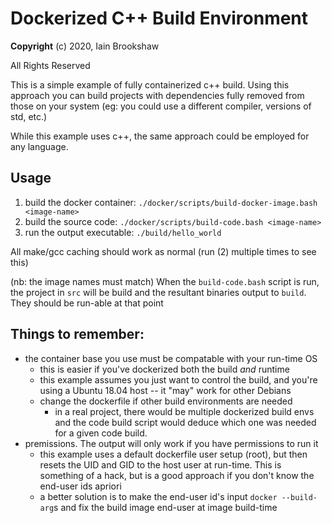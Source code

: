 # Dockerized C++ Build Environment

__Copyright__ (c) 2020, Iain Brookshaw

All Rights Reserved

This is a simple example of fully containerized c++ build. Using this approach
you can build projects with dependencies fully removed from those on your 
system (eg: you could use a different compiler, versions of std, etc.)

While this example uses c++, the same approach could be employed for any 
language. 

## Usage
1. build the docker container: `./docker/scripts/build-docker-image.bash <image-name>`
2. build the source code: `./docker/scripts/build-code.bash <image-name>`
3. run the output executable: `./build/hello_world`

All make/gcc caching should work as normal (run (2) multiple times to see this)

(nb: the image names must match)
When the `build-code.bash` script is run, the project in `src` will be build
and the resultant binaries output to `build`. They should be run-able at that
point


## Things to remember:
- the container base you use must be compatable with your run-time OS
    - this is easier if you've dockerized both the build _and_ runtime
    - this example assumes you just want to control the build, and you're
      using a Ubuntu 18.04 host -- it "may" work for other Debians
    - change the dockerfile if other build environments are needed
        - in a real project, there would be multiple dockerized build envs and
          the code build script would deduce which one was needed for a given
          code build.
- premissions. The output will only work if you have permissions to run it
    - this example uses a default dockerfile user setup (root), but then
      resets the UID and GID to the host user at run-time. This is something
      of a hack, but is a good approach if you don't know the end-user ids
      apriori
    - a better solution is to make the end-user id's input `docker --build-arg`s
      and fix the build image end-user at image build-time 

